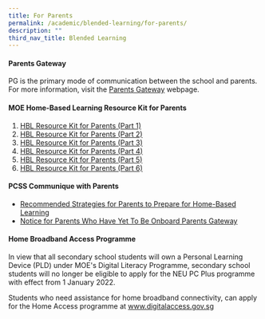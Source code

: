 ```yaml
---
title: For Parents
permalink: /academic/blended-learning/for-parents/
description: ""
third_nav_title: Blended Learning
---
```

<h4><strong>Parents Gateway</strong></h4>
<p>PG is the primary mode of communication between the school and parents. For more information, visit the&nbsp;<a href="https://pg.moe.edu.sg/" target="blank">Parents Gateway</a> webpage.</p>
<h4><strong>MOE Home-Based Learning Resource Kit for Parents</strong></h4>
<ol>
<li><a href="/files/HBL%20Resource%20Kit%20for%20Parents.pdf/">HBL Resource Kit for Parents (Part 1)</a></li>
<li><a href="/files/Resource%20Kit%20-%20HBL%20(Part%202).pdf">HBL Resource Kit for Parents (Part 2)</a></li>
<li><a href="/files/Resource%20Kit%20-%20HBL%20(Part%203).pdf">HBL Resource Kit for Parents (Part 3)</a></li>
<li><a href="/files/Resource%20Kit%20-%20HBL%20(Part%204).pdf">HBL Resource Kit for Parents (Part 4)</a></li>
<li><a href="/files/Resource%20Kit%20-%20School%20Holiday%20Edition.pdf">HBL Resource Kit for Parents (Part 5)</a></li>
<li><a href="/files/Resource%20Kit%20-%20Parent%20Kit%20-%20Back%20to%20School%20(Updated-final)%20(1).pdf">HBL Resource Kit for Parents (Part 6)</a></li>
</ol>
<h4><strong>PCSS Communique with Parents</strong></h4>
<ul>
<li><a href="https://drive.google.com/file/d/1dll_jOa1ji9YrBlH79j5zPIRbYVhFBAm/view?usp=sharing" target="_blank" rel="noopener">Recommended Strategies for Parents to Prepare for Home-Based Learning</a></li>
<li><a href="https://drive.google.com/file/d/1r5S_tJhLUPnqatC7yDt7oaCSIYoG-_y4/view?usp=sharing" target="_blank" rel="noopener">Notice for Parents Who Have Yet To Be Onboard Parents Gateway</a></li>
</ul>
<h4><strong>Home Broadband Access Programme</strong></h4>
<p>In view that all secondary school students will own a Personal Learning Device (PLD) under MOE's Digital Literacy Programme, secondary school students will no longer be eligible to apply for the NEU PC Plus programme with effect from 1 January 2022.</p>
<p>Students who need assistance for home broadband connectivity, can apply for the Home Access programme at <a href="http://www.digitalaccess.gov.sg/" target="">www.digitalaccess.gov.sg</a></p>